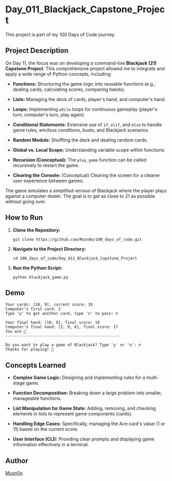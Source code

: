 # Day_011_Blackjack_Capstone_Project

This project is part of my 100 Days of Code journey.

## Project Description

On Day 11, the focus was on developing a command-line **Blackjack (21) Capstone Project**. This comprehensive project allowed me to integrate and apply a wide range of Python concepts, including:

- **Functions:** Structuring the game logic into reusable functions (e.g., dealing cards, calculating scores, comparing hands).
    
- **Lists:** Managing the deck of cards, player's hand, and computer's hand.
    
- **Loops:** Implementing `while` loops for continuous gameplay (player's turn, computer's turn, play again).
    
- **Conditional Statements:** Extensive use of `if`, `elif`, and `else` to handle game rules, win/loss conditions, busts, and Blackjack scenarios.
    
- **Random Module:** Shuffling the deck and dealing random cards.
    
- **Global vs. Local Scope:** Understanding variable scope within functions.
    
- **Recursion (Conceptual):** The `play_game` function can be called recursively to restart the game.
    
- **Clearing the Console:** (Conceptual) Clearing the screen for a cleaner user experience between games.
    

The game simulates a simplified version of Blackjack where the player plays against a computer dealer. The goal is to get as close to 21 as possible without going over.

## How to Run

1. **Clone the Repository:**
    
    ```
    git clone https://github.com/Musn0o/100_days_of_code.git
    ```
    
2. **Navigate to the Project Directory:**
    
    ```
    cd 100_days_of_code/Day_011_Blackjack_Capstone_Project
    ```

3. **Run the Python Script:**
    
    ```
    python blackjack_game.py
    ```


## Demo

```
Your cards: [10, 9], current score: 19
Computer's first card: 2
Type 'y' to get another card, type 'n' to pass: n

Your final hand: [10, 9], final score: 19
Computer's final hand: [2, 9, 6], final score: 17
You win 🥳
--------------------------------------------------

Do you want to play a game of Blackjack? Type 'y' or 'n': n
Thanks for playing! 👋
```

## Concepts Learned

- **Complex Game Logic:** Designing and implementing rules for a multi-stage game.
    
- **Function Decomposition:** Breaking down a large problem into smaller, manageable functions.
    
- **List Manipulation for Game State:** Adding, removing, and checking elements in lists to represent game components (cards).
    
- **Handling Edge Cases:** Specifically, managing the Ace card's value (1 or 11) based on the current score.
    
- **User Interface (CLI):** Providing clear prompts and displaying game information effectively in a terminal.
    
## Author

[Musn0o](https://github.com/Musn0o)